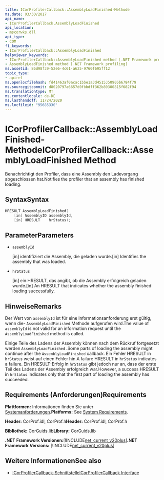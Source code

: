 ```yaml
---
title: ICorProfilerCallback::AssemblyLoadFinished-Methode
ms.date: 03/30/2017
api_name:
- ICorProfilerCallback.AssemblyLoadFinished
api_location:
- mscorwks.dll
api_type:
- COM
f1_keywords:
- ICorProfilerCallback::AssemblyLoadFinished
helpviewer_keywords:
- ICorProfilerCallback::AssemblyLoadFinished method [.NET Framework profiling]
- AssemblyLoadFinished method [.NET Framework profiling]
ms.assetid: 86d98f39-52e6-4c61-a625-9760f695ff12
topic_type:
- apiref
ms.openlocfilehash: fd41463af0acac1bbe1a3d4515350905b6784f79
ms.sourcegitcommit: d8020797a6657d0fbbdff362b80300815f682f94
ms.translationtype: MT
ms.contentlocale: de-DE
ms.lasthandoff: 11/24/2020
ms.locfileid: "95685330"
---
```

# <a name="icorprofilercallbackassemblyloadfinished-method"></a><span data-ttu-id="897bf-102">ICorProfilerCallback::AssemblyLoadFinished-Methode</span><span class="sxs-lookup"><span data-stu-id="897bf-102">ICorProfilerCallback::AssemblyLoadFinished Method</span></span>

<span data-ttu-id="897bf-103">Benachrichtigt den Profiler, dass eine Assembly den Ladevorgang abgeschlossen hat.</span><span class="sxs-lookup"><span data-stu-id="897bf-103">Notifies the profiler that an assembly has finished loading.</span></span>  
  
## <a name="syntax"></a><span data-ttu-id="897bf-104">Syntax</span><span class="sxs-lookup"><span data-stu-id="897bf-104">Syntax</span></span>  
  
```cpp  
HRESULT AssemblyLoadFinished(  
    [in] AssemblyID assemblyId,  
    [in] HRESULT    hrStatus);  
```  
  
## <a name="parameters"></a><span data-ttu-id="897bf-105">Parameter</span><span class="sxs-lookup"><span data-stu-id="897bf-105">Parameters</span></span>

- `assemblyId`

  <span data-ttu-id="897bf-106">\[in] identifiziert die Assembly, die geladen wurde.</span><span class="sxs-lookup"><span data-stu-id="897bf-106">\[in] Identifies the assembly that was loaded.</span></span>

- `hrStatus`

  <span data-ttu-id="897bf-107">\[in] ein HRESULT, das angibt, ob die Assembly erfolgreich geladen wurde.</span><span class="sxs-lookup"><span data-stu-id="897bf-107">\[in] An HRESULT that indicates whether the assembly finished loading successfully.</span></span>

## <a name="remarks"></a><span data-ttu-id="897bf-108">Hinweise</span><span class="sxs-lookup"><span data-stu-id="897bf-108">Remarks</span></span>  

 <span data-ttu-id="897bf-109">Der Wert von `assemblyId` ist für eine Informationsanforderung erst gültig, wenn die- `AssemblyLoadFinished` Methode aufgerufen wird.</span><span class="sxs-lookup"><span data-stu-id="897bf-109">The value of `assemblyId` is not valid for an information request until the `AssemblyLoadFinished` method is called.</span></span>  
  
 <span data-ttu-id="897bf-110">Einige Teile des Ladens der Assembly können nach dem Rückruf fortgesetzt werden `AssemblyLoadFinished` .</span><span class="sxs-lookup"><span data-stu-id="897bf-110">Some parts of loading the assembly might continue after the `AssemblyLoadFinished` callback.</span></span> <span data-ttu-id="897bf-111">Ein Fehler HRESULT in `hrStatus` weist auf einen Fehler hin.</span><span class="sxs-lookup"><span data-stu-id="897bf-111">A failure HRESULT in `hrStatus` indicates a failure.</span></span> <span data-ttu-id="897bf-112">Ein HRESULT-Erfolg in `hrStatus` gibt jedoch nur an, dass der erste Teil des Ladens der Assembly erfolgreich war.</span><span class="sxs-lookup"><span data-stu-id="897bf-112">However, a success HRESULT in `hrStatus` indicates only that the first part of loading the assembly has succeeded.</span></span>  
  
## <a name="requirements"></a><span data-ttu-id="897bf-113">Requirements (Anforderungen)</span><span class="sxs-lookup"><span data-stu-id="897bf-113">Requirements</span></span>  

 <span data-ttu-id="897bf-114">**Plattformen:** Informationen finden Sie unter [Systemanforderungen](../../get-started/system-requirements.md).</span><span class="sxs-lookup"><span data-stu-id="897bf-114">**Platforms:** See [System Requirements](../../get-started/system-requirements.md).</span></span>  
  
 <span data-ttu-id="897bf-115">**Header:** CorProf.idl, CorProf.h</span><span class="sxs-lookup"><span data-stu-id="897bf-115">**Header:** CorProf.idl, CorProf.h</span></span>  
  
 <span data-ttu-id="897bf-116">**Bibliothek:** CorGuids.lib</span><span class="sxs-lookup"><span data-stu-id="897bf-116">**Library:** CorGuids.lib</span></span>  
  
 <span data-ttu-id="897bf-117">**.NET Framework Versionen:**[!INCLUDE[net_current_v20plus](../../../../includes/net-current-v20plus-md.md)]</span><span class="sxs-lookup"><span data-stu-id="897bf-117">**.NET Framework Versions:** [!INCLUDE[net_current_v20plus](../../../../includes/net-current-v20plus-md.md)]</span></span>  
  
## <a name="see-also"></a><span data-ttu-id="897bf-118">Weitere Informationen</span><span class="sxs-lookup"><span data-stu-id="897bf-118">See also</span></span>

- [<span data-ttu-id="897bf-119">ICorProfilerCallback-Schnittstelle</span><span class="sxs-lookup"><span data-stu-id="897bf-119">ICorProfilerCallback Interface</span></span>](icorprofilercallback-interface.md)
